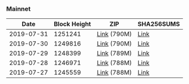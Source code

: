 ### Mainnet

|    Date    | Block Height | ZIP | SHA256SUMS |
| ---------- | ------------ | --- | ---------- |
| 2019-07-31 | 1251241 | [Link](https://s3-ap-southeast-2.amazonaws.com/ion-bootstrap/mainnet/2019-07-31/bootstrap.dat.zip) (790M) | [Link](https://s3-ap-southeast-2.amazonaws.com/ion-bootstrap/mainnet/2019-07-31/SHA256SUMS) |
| 2019-07-30 | 1249816 | [Link](https://s3-ap-southeast-2.amazonaws.com/ion-bootstrap/mainnet/2019-07-30/bootstrap.dat.zip) (790M) | [Link](https://s3-ap-southeast-2.amazonaws.com/ion-bootstrap/mainnet/2019-07-30/SHA256SUMS) |
| 2019-07-29 | 1248399 | [Link](https://s3-ap-southeast-2.amazonaws.com/ion-bootstrap/mainnet/2019-07-29/bootstrap.dat.zip) (789M) | [Link](https://s3-ap-southeast-2.amazonaws.com/ion-bootstrap/mainnet/2019-07-29/SHA256SUMS) |
| 2019-07-28 | 1246971 | [Link](https://s3-ap-southeast-2.amazonaws.com/ion-bootstrap/mainnet/2019-07-28/bootstrap.dat.zip) (788M) | [Link](https://s3-ap-southeast-2.amazonaws.com/ion-bootstrap/mainnet/2019-07-28/SHA256SUMS) |
| 2019-07-27 | 1245559 | [Link](https://s3-ap-southeast-2.amazonaws.com/ion-bootstrap/mainnet/2019-07-27/bootstrap.dat.zip) (788M) | [Link](https://s3-ap-southeast-2.amazonaws.com/ion-bootstrap/mainnet/2019-07-27/SHA256SUMS) |
